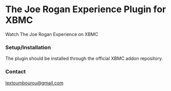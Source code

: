 The Joe Rogan Experience Plugin for XBMC
=======================

Watch The Joe Rogan Experience on XBMC

### Setup/Installation

The plugin should be installed through the official XBMC addon repository.

### Contact

lextoumbourou@gmail.com
